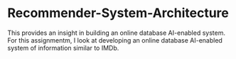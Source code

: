 # Recommender-System-Architecture

This provides an insight in building an online database AI-enabled system. For this assignmentm, I look at developing an online database AI-enabled system of information similar to IMDb.

